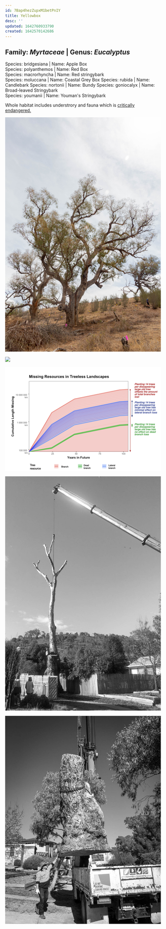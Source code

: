 ```yaml
---
id: 7Bap4hezZupxM1betPnIY
title: Yellowbox
desc: ''
updated: 1642760933790
created: 1642570142686
---
```


## Family: _Myrtaceae_ | Genus:  _Eucalyptus_  
Species: bridgesiana | Name: Apple Box  
Species: polyanthemos | Name: Red Box  
Species: macrorhyncha | Name: Red stringybark  
Species: moluccana | Name: Coastal Grey Box
Species: rubida | Name: Candlebark
Species: nortonii | Name: Bundy
Species: goniocalyx | Name: Broad-leaved Stringybark  
Species: youmanii | Name: Youman's Stringybark

Whole habitat includes understrory and fauna which is [critically endangered.](https://www.environment.nsw.gov.au/threatenedspeciesapp/profile.aspx?id=10837)

![](/assets/images/canberra/1D1A9201.jpg)

![](/assets/images/canberra/barrer.jpg)

![](/assets/images/canberra/tree-decline.png)

![](/assets/images/barrer-structured-light/barrer-structured12.jpg)

![](/assets/images/barrer-structured-light/barrer-structured13.jpg)
   
